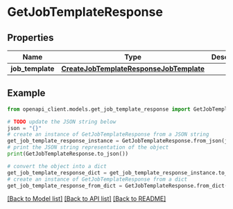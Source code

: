 # GetJobTemplateResponse


## Properties

Name | Type | Description | Notes
------------ | ------------- | ------------- | -------------
**job_template** | [**CreateJobTemplateResponseJobTemplate**](CreateJobTemplateResponseJobTemplate.md) |  | [optional] 

## Example

```python
from openapi_client.models.get_job_template_response import GetJobTemplateResponse

# TODO update the JSON string below
json = "{}"
# create an instance of GetJobTemplateResponse from a JSON string
get_job_template_response_instance = GetJobTemplateResponse.from_json(json)
# print the JSON string representation of the object
print(GetJobTemplateResponse.to_json())

# convert the object into a dict
get_job_template_response_dict = get_job_template_response_instance.to_dict()
# create an instance of GetJobTemplateResponse from a dict
get_job_template_response_from_dict = GetJobTemplateResponse.from_dict(get_job_template_response_dict)
```
[[Back to Model list]](../README.md#documentation-for-models) [[Back to API list]](../README.md#documentation-for-api-endpoints) [[Back to README]](../README.md)


